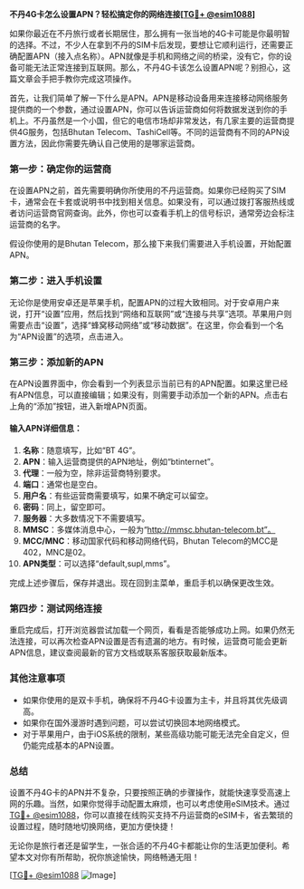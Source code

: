 **不丹4G卡怎么设置APN？轻松搞定你的网络连接[[TG💪+ @esim1088](https://t.me/s/esim1088)]**

如果你最近在不丹旅行或者长期居住，那么拥有一张当地的4G卡可能是你最明智的选择。不过，不少人在拿到不丹的SIM卡后发现，要想让它顺利运行，还需要正确配置APN（接入点名称）。APN就像是手机和网络之间的桥梁，没有它，你的设备可能无法正常连接到互联网。那么，不丹4G卡该怎么设置APN呢？别担心，这篇文章会手把手教你完成这项操作。

首先，让我们简单了解一下什么是APN。APN是移动设备用来连接移动网络服务提供商的一个参数，通过设置APN，你可以告诉运营商如何将数据发送到你的手机上。不丹虽然是一个小国，但它的电信市场却非常发达，有几家主要的运营商提供4G服务，包括Bhutan Telecom、TashiCell等。不同的运营商有不同的APN设置方法，因此你需要先确认自己使用的是哪家运营商。

### **第一步：确定你的运营商**
在设置APN之前，首先需要明确你所使用的不丹运营商。如果你已经购买了SIM卡，通常会在卡套或说明书中找到相关信息。如果没有，可以通过拨打客服热线或者访问运营商官网查询。此外，你也可以查看手机上的信号标识，通常旁边会标注运营商的名字。

假设你使用的是Bhutan Telecom，那么接下来我们需要进入手机设置，开始配置APN。

### **第二步：进入手机设置**
无论你是使用安卓还是苹果手机，配置APN的过程大致相同。对于安卓用户来说，打开“设置”应用，然后找到“网络和互联网”或“连接与共享”选项。苹果用户则需要点击“设置”，选择“蜂窝移动网络”或“移动数据”。在这里，你会看到一个名为“APN设置”的选项，点击进入。

### **第三步：添加新的APN**
在APN设置界面中，你会看到一个列表显示当前已有的APN配置。如果这里已经有APN信息，可以直接编辑；如果没有，则需要手动添加一个新的APN。点击右上角的“添加”按钮，进入新增APN页面。

#### 输入APN详细信息：
1. **名称**：随意填写，比如“BT 4G”。
2. **APN**：输入运营商提供的APN地址，例如“btinternet”。
3. **代理**：一般为空，除非运营商特别要求。
4. **端口**：通常也是空白。
5. **用户名**：有些运营商需要填写，如果不确定可以留空。
6. **密码**：同上，留空即可。
7. **服务器**：大多数情况下不需要填写。
8. **MMSC**：多媒体消息中心，一般为“http://mmsc.bhutan-telecom.bt”。
9. **MCC/MNC**：移动国家代码和移动网络代码，Bhutan Telecom的MCC是402，MNC是02。
10. **APN类型**：可以选择“default,supl,mms”。

完成上述步骤后，保存并退出。现在回到主菜单，重启手机以确保更改生效。

### **第四步：测试网络连接**
重启完成后，打开浏览器尝试加载一个网页，看看是否能够成功上网。如果仍然无法连接，可以再次检查APN设置是否有遗漏的地方。有时候，运营商可能会更新APN信息，建议查阅最新的官方文档或联系客服获取最新版本。

### **其他注意事项**
- 如果你使用的是双卡手机，确保将不丹4G卡设置为主卡，并且将其优先级调高。
- 如果你在国外漫游时遇到问题，可以尝试切换回本地网络模式。
- 对于苹果用户，由于iOS系统的限制，某些高级功能可能无法完全自定义，但仍能完成基本的APN设置。

### **总结**
设置不丹4G卡的APN并不复杂，只要按照正确的步骤操作，就能快速享受高速上网的乐趣。当然，如果你觉得手动配置太麻烦，也可以考虑使用eSIM技术。通过[TG💪+ @esim1088](https://t.me/s/esim1088)，你可以直接在线购买支持不丹运营商的eSIM卡，省去繁琐的设置过程，随时随地切换网络，更加方便快捷！

无论你是旅行者还是留学生，一张合适的不丹4G卡都能让你的生活更加便利。希望本文对你有所帮助，祝你旅途愉快，网络畅通无阻！

[[TG💪+ @esim1088](https://t.me/s/esim1088) ![Image](https://i.postimg.cc/4NQfJmqS/Snipaste-2025-05-13-00-14-12.png)]